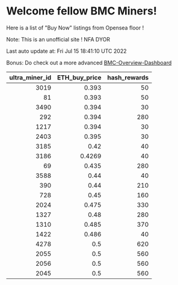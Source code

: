 # Welcome fellow BMC Miners!
Here is a list of "Buy Now" listings from Opensea floor !

Note: This is an unofficial site ! NFA DYOR

Last auto update at: Fri Jul 15 18:41:10 UTC 2022

Bonus: Do check out a more advanced [BMC-Overview-Dashboard](https://dune.com/defifunk/BMC-Overview-Dashboard)


|   ultra_miner_id |   ETH_buy_price |   hash_rewards |
|-----------------:|----------------:|---------------:|
|             3019 |          0.393  |             50 |
|               81 |          0.393  |             50 |
|             3490 |          0.394  |             30 |
|              292 |          0.394  |            280 |
|             1217 |          0.394  |             30 |
|             2403 |          0.395  |             30 |
|             3185 |          0.42   |             40 |
|             3186 |          0.4269 |             40 |
|               69 |          0.435  |            280 |
|             3588 |          0.44   |             40 |
|              390 |          0.44   |            210 |
|              728 |          0.45   |            160 |
|             2024 |          0.475  |            330 |
|             1327 |          0.48   |            280 |
|             1310 |          0.485  |            370 |
|             1422 |          0.486  |             40 |
|             4278 |          0.5    |            620 |
|             2055 |          0.5    |            560 |
|             2056 |          0.5    |            560 |
|             2045 |          0.5    |            560 |